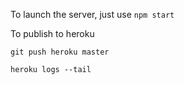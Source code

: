 To launch the server, just use `npm start`

To publish to heroku

`git push heroku master`

`heroku logs --tail`

